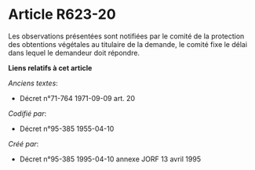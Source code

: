 # Article R623-20

Les observations présentées sont notifiées par le comité de la protection des obtentions végétales au titulaire de la
demande, le comité fixe le délai dans lequel le demandeur doit répondre.

**Liens relatifs à cet article**

_Anciens textes_:

  - Décret n°71-764 1971-09-09 art. 20

_Codifié par_:

  - Décret n°95-385 1955-04-10

_Créé par_:

  - Décret n°95-385 1995-04-10 annexe JORF 13 avril 1995
